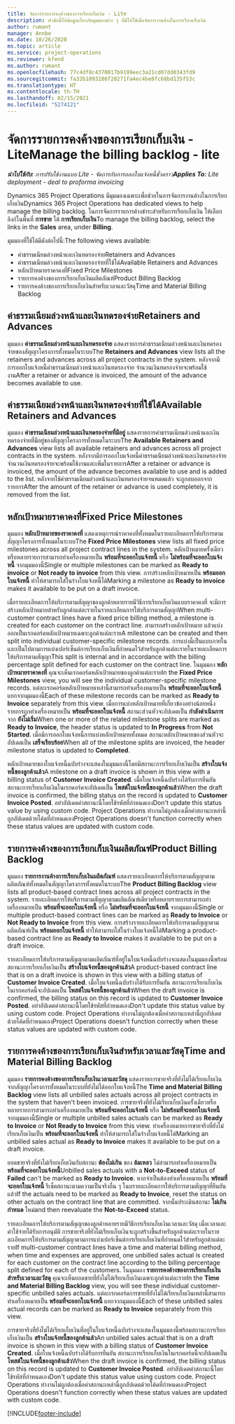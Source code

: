 ```yaml
---
title: จัดการรายการคงค้างของการเรียกเก็บเงิน - Lite
description: หัวข้อนี้ให้ข้อมูลเกี่ยวกับมุมมองต่าง ๆ ที่มีให้ใช้เมื่อจัดการงานค้างในการเรียกเก็บเงิน
author: rumant
manager: Annbe
ms.date: 10/26/2020
ms.topic: article
ms.service: project-operations
ms.reviewer: kfend
ms.author: rumant
ms.openlocfilehash: 77c4df8c4370017b9199eec3a21cd07dd0343fd9
ms.sourcegitcommit: fa32b1893286f20271fa4ec4be8fc68bd135f53c
ms.translationtype: HT
ms.contentlocale: th-TH
ms.lasthandoff: 02/15/2021
ms.locfileid: "5274121"
---
```

# <a name="manage-the-billing-backlog---lite"></a><span data-ttu-id="544c4-103">จัดการรายการคงค้างของการเรียกเก็บเงิน - Lite</span><span class="sxs-lookup"><span data-stu-id="544c4-103">Manage the billing backlog - lite</span></span>

<span data-ttu-id="544c4-104">_**นำไปใช้กับ:** การปรับใช้งานแบบ Lite - จัดการกับการออกใบแจ้งหนี้ชั่วคราว_</span><span class="sxs-lookup"><span data-stu-id="544c4-104">_**Applies To:** Lite deployment - deal to proforma invoicing_</span></span>

<span data-ttu-id="544c4-105">Dynamics 365 Project Operations มีมุมมองเฉพาะเพื่อช่วยในการจัดการงานค้างในการเรียกเก็บเงิน</span><span class="sxs-lookup"><span data-stu-id="544c4-105">Dynamics 365 Project Operations has dedicated views to help manage the billing backlog.</span></span> <span data-ttu-id="544c4-106">ในการจัดการรายการค้างชำระสำหรับการเรียกเก็บเงิน ให้เลือกลิงก์ในพื้นที่ **การขาย** ใต้ **การเรียกเก็บเงิน**</span><span class="sxs-lookup"><span data-stu-id="544c4-106">To manage the billing backlog, select the links in the **Sales** area, under **Billing**.</span></span> 

<span data-ttu-id="544c4-107">มุมมองที่ใช้ได้มีดังต่อไปนี้:</span><span class="sxs-lookup"><span data-stu-id="544c4-107">The following views available:</span></span>

- <span data-ttu-id="544c4-108">ค่าธรรมเนียมล่วงหน้าและเงินทดรองจ่าย</span><span class="sxs-lookup"><span data-stu-id="544c4-108">Retainers and Advances</span></span>
- <span data-ttu-id="544c4-109">ค่าธรรมเนียมล่วงหน้าและเงินทดรองจ่ายที่ใช้ได้</span><span class="sxs-lookup"><span data-stu-id="544c4-109">Available Retainers and Advances</span></span>
- <span data-ttu-id="544c4-110">หลักเป้าหมายราคาคงที่</span><span class="sxs-lookup"><span data-stu-id="544c4-110">Fixed Price Milestones</span></span>
- <span data-ttu-id="544c4-111">รายการคงค้างของการเรียกเก็บเงินผลิตภัณฑ์</span><span class="sxs-lookup"><span data-stu-id="544c4-111">Product Billing Backlog</span></span>
- <span data-ttu-id="544c4-112">รายการคงค้างของการเรียกเก็บเงินสำหรับเวลาและวัสดุ</span><span class="sxs-lookup"><span data-stu-id="544c4-112">Time and Material Billing Backlog</span></span>

## <a name="retainers-and-advances"></a><span data-ttu-id="544c4-113">ค่าธรรมเนียมล่วงหน้าและเงินทดรองจ่าย</span><span class="sxs-lookup"><span data-stu-id="544c4-113">Retainers and Advances</span></span>

<span data-ttu-id="544c4-114">มุมมอง **ค่าธรรมเนียมล่วงหน้าและเงินทดรองจ่าย** แสดงรายการค่าธรรมเนียมล่วงหน้าและเงินทดรองจ่ายของสัญญาโครงการทั้งหมดในระบบ</span><span class="sxs-lookup"><span data-stu-id="544c4-114">The **Retainers and Advances** view lists all the retainers and advances across all project contracts in the system.</span></span> <span data-ttu-id="544c4-115">หลังจากมีการออกใบแจ้งหนี้ค่าธรรมเนียมล่วงหน้าและเงินทดรองจ่าย จำนวนเงินทดรองจ่ายจะพร้อมใช้งาน</span><span class="sxs-lookup"><span data-stu-id="544c4-115">After a retainer or advance is invoiced, the amount of the advance becomes available to use.</span></span>

## <a name="available-retainers-and-advances"></a><span data-ttu-id="544c4-116">ค่าธรรมเนียมล่วงหน้าและเงินทดรองจ่ายที่ใช้ได้</span><span class="sxs-lookup"><span data-stu-id="544c4-116">Available Retainers and Advances</span></span>

<span data-ttu-id="544c4-117">มุมมอง **ค่าธรรมเนียมล่วงหน้าและเงินทดรองจ่ายที่มีอยู่** แสดงรายการค่าธรรมเนียมล่วงหน้าและเงินทดรองจ่ายที่มีอยู่ของสัญญาโครงการทั้งหมดในระบบ</span><span class="sxs-lookup"><span data-stu-id="544c4-117">The **Available Retainers and Advances** view lists all available retainers and advances across all project contracts in the system.</span></span> <span data-ttu-id="544c4-118">หลังจากมีการออกใบแจ้งหนี้ค่าธรรมเนียมล่วงหน้าและเงินทดรองจ่าย จำนวนเงินทดรองจ่ายจะพร้อมใช้งานและเพิ่มในรายการ</span><span class="sxs-lookup"><span data-stu-id="544c4-118">After a retainer or advance is invoiced, the amount of the advance becomes available to use and is added to the list.</span></span> <span data-ttu-id="544c4-119">หลังจากใช้ค่าธรรมเนียมล่วงหน้าและเงินทดรองจ่ายจนหมดแล้ว จะถูกลบออกจากรายการ</span><span class="sxs-lookup"><span data-stu-id="544c4-119">After the amount of the retainer or advance is used completely, it is removed from the list.</span></span>

## <a name="fixed-price-milestones"></a><span data-ttu-id="544c4-120">หลักเป้าหมายราคาคงที่</span><span class="sxs-lookup"><span data-stu-id="544c4-120">Fixed Price Milestones</span></span>

<span data-ttu-id="544c4-121">มุมมอง **หลักเป้าหมายของราคาคงที่** แสดงเหตุการณ์ราคาคงที่ทั้งหมดในรายละเอียดการให้บริการตามสัญญาโครงการทั้งหมดในระบบ</span><span class="sxs-lookup"><span data-stu-id="544c4-121">The **Fixed Price Milestones** view lists all fixed price milestones across all project contract lines in the system.</span></span> <span data-ttu-id="544c4-122">หลักเป้าหมายครั้งเดียวหรือหลายรายการสามารถทำเครื่องหมายเป็น **พร้อมที่จะออกใบแจ้งหนี้** หรือ **ไม่พร้อมที่จะออกใบแจ้งหนี้** จากมุมมองนี้</span><span class="sxs-lookup"><span data-stu-id="544c4-122">Single or multiple milestones can be marked as **Ready to invoice** or **Not ready to invoice** from this view.</span></span> <span data-ttu-id="544c4-123">การสร้างหลักเป้าหมายเป็น **พร้อมออกใบแจ้งหนี้** ทำให้สามารถใส่ในร่างใบแจ้งหนี้ได้</span><span class="sxs-lookup"><span data-stu-id="544c4-123">Marking a milestone as **Ready to invoice** makes it available to be put on a draft invoice.</span></span>

<span data-ttu-id="544c4-124">เมื่อรายละเอียดการให้บริการตามสัญญาของลูกค้าหลายรายมีวิธีการเรียกเก็บเงินแบบราคาคงที่ จะมีการสร้างหลักเป้าหมายสำหรับลูกค้าแต่ละรายในรายละเอียดการให้บริการตามสัญญา</span><span class="sxs-lookup"><span data-stu-id="544c4-124">When multi-customer contract lines have a fixed price billing method, a milestone is created for each customer on the contract line.</span></span> <span data-ttu-id="544c4-125">สามารถสร้างหลักเป้าหมาย แล้วแบ่งออกเป็นเรกคอร์ดหลักเป้าหมายเฉพาะลูกค้าแต่ละราย</span><span class="sxs-lookup"><span data-stu-id="544c4-125">A milestone can be created and then split into individual customer-specific milestone records.</span></span> <span data-ttu-id="544c4-126">การแบ่งนี้เป็นแบบภายในและเป็นไปตามการแบ่งเปอร์เซ็นต์การเรียกเก็บเงินที่กำหนดไว้สำหรับลูกค้าแต่ละรายในรายละเอียดการให้บริการตามสัญญา</span><span class="sxs-lookup"><span data-stu-id="544c4-126">This split is internal and in accordance with the billing percentage split defined for each customer on the contract line.</span></span> <span data-ttu-id="544c4-127">ในมุมมอง **หลักเป้าหมายราคาคงที่** คุณจะเห็นเรกคอร์ดหลักเป้าหมายของลูกค้าแต่ละราย</span><span class="sxs-lookup"><span data-stu-id="544c4-127">In the **Fixed Price Milestones** view, you will see the individual customer-specific milestone records.</span></span> <span data-ttu-id="544c4-128">แต่ละเรกคอร์ดหลักเป้าหมายเหล่านี้สามารถทำเครื่องหมายเป็น **พร้อมที่จะออกใบแจ้งหนี้** แยกจากมุมมองนี้</span><span class="sxs-lookup"><span data-stu-id="544c4-128">Each of these milestone records can be marked as **Ready to Invoice** separately from this view.</span></span> <span data-ttu-id="544c4-129">เมื่อการแบ่งหลักเป้าหมายที่เกี่ยวข้องอย่างน้อยหนึ่งรายการถูกทำเครื่องหมายเป็น **พร้อมที่จะออกใบแจ้งหนี้** สถานะส่วนหัวจะอัปเดตเป็น **กำลังดำเนินการ** จาก **ยังไม่เริ่ม**</span><span class="sxs-lookup"><span data-stu-id="544c4-129">When one or more of the related milestone splits are marked as **Ready to Invoice**, the header status is updated to **In Progress** from **Not Started**.</span></span> <span data-ttu-id="544c4-130">เมื่อมีการออกใบแจ้งหนี้การแบ่งหลักเป้าหมายทั้งหมด สถานะหลักเป้าหมายของส่วนหัวจะอัปเดตเป็น **เสร็จเรียบร้อย**</span><span class="sxs-lookup"><span data-stu-id="544c4-130">When all of the milestone splits are invoiced, the header milestone status is updated to **Completed**.</span></span>

<span data-ttu-id="544c4-131">หลักเป้าหมายของใบแจ้งหนี้ฉบับร่างจะแสดงในมุมมองนี้โดยมีสถานะการเรียกเก็บเงินเป็น **สร้างใบแจ้งหนี้ของลูกค้าแล้ว**</span><span class="sxs-lookup"><span data-stu-id="544c4-131">A milestone on a draft invoice is shown in this view with a billing status of **Customer Invoice Created**.</span></span> <span data-ttu-id="544c4-132">เมื่อใบแจ้งหนี้ฉบับร่างได้รับการยืนยัน สถานะการเรียกเก็บเงินในเรกคอร์ดจะอัปเดตเป็น **โพสต์ใบแจ้งหนี้ของลูกค้าแล้ว**</span><span class="sxs-lookup"><span data-stu-id="544c4-132">When the draft invoice is confirmed, the billing status on the record is updated to **Customer Invoice Posted**.</span></span> <span data-ttu-id="544c4-133">อย่าอัปเดตค่าสถานะนี้โดยใช้รหัสที่กำหนดเอง</span><span class="sxs-lookup"><span data-stu-id="544c4-133">Don't update this status value by using custom code.</span></span> <span data-ttu-id="544c4-134">Project Operations ทำงานไม่ถูกต้องเมื่อค่าสถานะเหล่านี้ถูกอัปเดตด้วยโค้ดที่กำหนดเอง</span><span class="sxs-lookup"><span data-stu-id="544c4-134">Project Operations doesn't function correctly when these status values are updated with custom code.</span></span>

## <a name="product-billing-backlog"></a><span data-ttu-id="544c4-135">รายการคงค้างของการเรียกเก็บเงินผลิตภัณฑ์</span><span class="sxs-lookup"><span data-stu-id="544c4-135">Product Billing Backlog</span></span>

<span data-ttu-id="544c4-136">มุมมอง **รายการงานค้างการเรียกเก็บเงินผลิตภัณฑ์** แสดงรายละเอียดการให้บริการตามสัญญาตามผลิตภัณฑ์ทั้งหมดในสัญญาโครงการทั้งหมดในระบบ</span><span class="sxs-lookup"><span data-stu-id="544c4-136">The **Product Billing Backlog** view lists all product-based contract lines across all project contracts in the system.</span></span> <span data-ttu-id="544c4-137">รายละเอียดการให้บริการตามสัญญาตามผลิตภัณฑ์เดียวหรือหลายรายการสามารถทำเครื่องหมายเป็น **พร้อมที่จะออกใบแจ้งหนี้** หรือ **ไม่พร้อมที่จะออกใบแจ้งหนี้** จากมุมมองนี้</span><span class="sxs-lookup"><span data-stu-id="544c4-137">Single or multiple product-based contract lines can be marked as **Ready to Invoice** or **Not Ready to Invoice** from this view.</span></span> <span data-ttu-id="544c4-138">การสร้างรายละเอียดการให้บริการตามสัญญาตามผลิตภัณฑ์เป็น **พร้อมออกใบแจ้งหนี้** ทำให้สามารถใส่ในร่างใบแจ้งหนี้ได้</span><span class="sxs-lookup"><span data-stu-id="544c4-138">Marking a product-based contract line as **Ready to Invoice** makes it available to be put on a draft invoice.</span></span>

<span data-ttu-id="544c4-139">รายละเอียดการให้บริการตามสัญญาตามผลิตภัณฑ์ที่อยู่ในใบแจ้งหนี้ฉบับร่างจะแสดงในมุมมองนี้พร้อมสถานะการเรียกเก็บเงินเป็น **สร้างใบแจ้งหนี้ของลูกค้าแล้ว**</span><span class="sxs-lookup"><span data-stu-id="544c4-139">A product-based contract line that is on a draft invoice is shown in this view with a billing status of **Customer Invoice Created**.</span></span> <span data-ttu-id="544c4-140">เมื่อใบแจ้งหนี้ฉบับร่างได้รับการยืนยัน สถานะการเรียกเก็บเงินในเรกคอร์ดนี้จะอัปเดตเป็น **โพสต์ใบแจ้งหนี้ของลูกค้าแล้ว**</span><span class="sxs-lookup"><span data-stu-id="544c4-140">When the draft invoice is confirmed, the billing status on this record is updated to **Customer Invoice Posted**.</span></span> <span data-ttu-id="544c4-141">อย่าอัปเดตค่าสถานะนี้โดยใช้รหัสที่กำหนดเอง</span><span class="sxs-lookup"><span data-stu-id="544c4-141">Don't update this status value by using custom code.</span></span> <span data-ttu-id="544c4-142">Project Operations ทำงานไม่ถูกต้องเมื่อค่าสถานะเหล่านี้ถูกอัปเดตด้วยโค้ดที่กำหนดเอง</span><span class="sxs-lookup"><span data-stu-id="544c4-142">Project Operations doesn't function correctly when these status values are updated with custom code.</span></span>

## <a name="time-and-material-billing-backlog"></a><span data-ttu-id="544c4-143">รายการคงค้างของการเรียกเก็บเงินสำหรับเวลาและวัสดุ</span><span class="sxs-lookup"><span data-stu-id="544c4-143">Time and Material Billing Backlog</span></span>

<span data-ttu-id="544c4-144">มุมมอง **รายการคงค้างของการเรียกเก็บเงินเวลาและวัสดุ** แสดงรายการขายจริงที่ยังไม่ได้เรียกเก็บเงินจากสัญญาโครงการทั้งหมดในระบบที่ยังไม่ได้ออกใบแจ้งหนี้</span><span class="sxs-lookup"><span data-stu-id="544c4-144">The **Time and Material Billing Backlog** view lists all unbilled sales actuals across all project contracts in the system that haven't been invoiced.</span></span> <span data-ttu-id="544c4-145">การขายจริงที่ยังไม่เรียกเก็บเงินครั้งเดียวหรือหลายรายการสามารถทำเครื่องหมายเป็น **พร้อมที่จะออกใบแจ้งหนี้** หรือ **ไม่พร้อมที่จะออกใบแจ้งหนี้** จากมุมมองนี้</span><span class="sxs-lookup"><span data-stu-id="544c4-145">Single or multiple unbilled sales actuals can be marked as **Ready to Invoice** or **Not Ready to Invoice** from this view.</span></span> <span data-ttu-id="544c4-146">ทำเครื่องหมายการขายจริงที่ยังไม่เรียกเก็บเงินเป็น **พร้อมที่จะออกใบแจ้งหนี้** ทำให้สามารถใส่ในร่างใบแจ้งหนี้ได้</span><span class="sxs-lookup"><span data-stu-id="544c4-146">Marking an unbilled sales actual as **Ready to Invoice** makes it available to be put on a draft invoice.</span></span>

<span data-ttu-id="544c4-147">ยอดขายจริงที่ยังไม่เรียกเก็บเงินกับสถานะ **ต้องไม่เกิน** ของ **ล้มเหลว** ไม่สามารถทำเครื่องหมายเป็น **พร้อมที่จะออกใบแจ้งหนี้**</span><span class="sxs-lookup"><span data-stu-id="544c4-147">Unbilled sales actuals with a **Not-to-Exceed** status of **Failed** can't be marked as **Ready to Invoice**.</span></span> <span data-ttu-id="544c4-148">หากจำเป็นต้องทำเครื่องหมายเป็น **พร้อมที่จะออกใบแจ้งหนี้** รีเซ็ตสถานะตามความเป็นจริงอื่น ๆ ในบรายละเอียดการให้บริการตามสัญญาที่ยืนยันแล้ว</span><span class="sxs-lookup"><span data-stu-id="544c4-148">If the actuals need to be marked as **Ready to Invoice**, reset the status on other actuals on the contract line that are committed.</span></span> <span data-ttu-id="544c4-149">จากนั้นประเมินสถานะ **ไม่เกินกำหนด** ใหม่</span><span class="sxs-lookup"><span data-stu-id="544c4-149">and then reevaluate the **Not-to-Exceed** status.</span></span>

<span data-ttu-id="544c4-150">รายละเอียดการให้บริการตามสัญญาของลูกค้าหลายรายมีวิธีการเรียกเก็บเงินเวลาและวัสดุ เมื่อเวลาและค่าใช้จ่ายได้รับการอนุมัติ การขายจริงที่ยังไม่เรียกเก็บเงินจะถูกสร้างขึ้นสำหรับลูกค้าแต่ละรายในรายละเอียดการให้บริการตามสัญญาตามการแบ่งเปอร์เซ็นต์การเรียกเก็บเงินที่กำหนดไว้สำหรับลูกค้าแต่ละราย</span><span class="sxs-lookup"><span data-stu-id="544c4-150">If multi-customer contract lines have a time and material billing method, when time and expenses are approved, one unbilled sales actual is created for each customer on the contract line according to the billing percentage split defined for each of the customers.</span></span> <span data-ttu-id="544c4-151">ในมุมมอง **รายการคงค้างของการเรียกเก็บเงินสำหรับเวลาและวัสดุ** คุณจะเห็นยอดขายที่ยังไม่ได้เรียกเก็บเงินเฉพาะลูกค้าแต่ละราย</span><span class="sxs-lookup"><span data-stu-id="544c4-151">In the **Time and Material Billing Backlog** view, you will see these individual customer-specific unbilled sales actuals.</span></span> <span data-ttu-id="544c4-152">แต่ละเรกคอร์ดการขายที่ยังไม่ได้เรียกเก็บเงินเหล่านี้สามารถทำเครื่องหมายเป็น **พร้อมที่จะออกใบแจ้งหนี้** แยกจากมุมมองนี้</span><span class="sxs-lookup"><span data-stu-id="544c4-152">Each of these unbilled sales actual records can be marked as **Ready to Invoice** separately from this view.</span></span>

<span data-ttu-id="544c4-153">การขายจริงที่ยังไม่ได้เรียกเก็บเงินที่อยู่ในใบแจ้งหนี้ฉบับร่างจะแสดงในมุมมองนี้พร้อมสถานะการเรียกเก็บเงินเป็น **สร้างใบแจ้งหนี้ของลูกค้าแล้ว**</span><span class="sxs-lookup"><span data-stu-id="544c4-153">An unbilled sales actual that is on a draft invoice is shown in this view with a billing status of **Customer Invoice Created**.</span></span> <span data-ttu-id="544c4-154">เมื่อใบแจ้งหนี้ฉบับร่างได้รับการยืนยัน สถานะการเรียกเก็บเงินในเรกคอร์ดนี้จะอัปเดตเป็น **โพสต์ใบแจ้งหนี้ของลูกค้าแล้ว**</span><span class="sxs-lookup"><span data-stu-id="544c4-154">When the draft invoice is confirmed, the billing status on this record is updated to **Customer Invoice Posted**.</span></span> <span data-ttu-id="544c4-155">อย่าอัปเดตค่าสถานะนี้โดยใช้รหัสที่กำหนดเอง</span><span class="sxs-lookup"><span data-stu-id="544c4-155">Don't update this status value using custom code.</span></span> <span data-ttu-id="544c4-156">Project Operations ทำงานไม่ถูกต้องเมื่อค่าสถานะเหล่านี้ถูกอัปเดตด้วยโค้ดที่กำหนดเอง</span><span class="sxs-lookup"><span data-stu-id="544c4-156">Project Operations doesn't function correctly when these status values are updated with custom code.</span></span>


[!INCLUDE[footer-include](../../includes/footer-banner.md)]